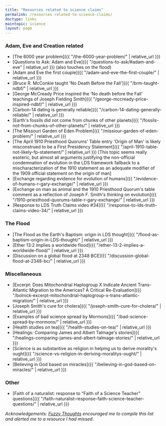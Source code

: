 ```yaml
---
title: "Resources related to science claims"
permalink: /resources-related-to-science-claims/
doctype: links
maintopic: science
layout: page
---
```


### Adam, Eve and Creation related

* [The 6000 year problem]({{ "/the-6000-year-problem/" | relative_url }})
* [Questions to Ask: Adam and Eve]({{ "/questions-to-ask/#adam-and-eve" | relative_url }}) (also touches on the flood)
* [Adam and Eve the first couple]({{ "/adam-and-eve-the-first-couple/" |
  relative_url }})
* [Bruce R. McConkie taught 'No Death Before the Fall']({{ "/brm-taught-ndbf/"
  | relative_url }})
* [George McCready Price inspired the 'No death before the Fall' teachings of Joseph Fielding Smith]({{ "/george-mccready-price-inspired-ndbf/" | relative_url }})
* [Carbon-14 dating is generally reliable]({{ "/carbon-14-dating-generally-reliable/" | relative_url }})
* [Earth's fossils did not come from chunks of other planets]({{ "/fossils-not-from-chunks-of-other-planets/" | relative_url }})
* [The Missouri Garden of Eden Problem]({{ "/missiour-garden-of-eden-problem/"
  | relative_url }})
* [The April 1910 Priesthood Quorums' Table entry 'Origin of Man' is likely misconstrued to be a First Presidency Statement]({{ "/april-1910-table-not-likely-fp-statement/" | relative_url }}) [This topic seems really esoteric, but almost all arguments justifying the non-official condemnation of evolution in the LDS framework fallback to a mischaracterization of the 1910 statement as an adequate modifier of the 1909 official statement on the origin of man]
* [Exchange regarding evidence for evolution of humans]({{ "/evidence-of-humans-r-gary-exchange/" | relative_url }})
* [Exchange on man as animal and the 1910 Priesthood Quorum's table comment as a reflection of Joseph F. Smith's thinking on evolution]({{ "/1910-priesthood-quorums-table-r-gary-exchange/" | relative_url }})
* [Response to LDS Truth Claims video #34]({{ "/response-to-lds-truth-claims-video-34/" | relative_url }})

### The Flood

* [The Flood as the Earth's Baptism: origin in LDS thought]({{ "/flood-as-baptism-origin-in-LDS-thought/" | relative_url }})
* [Ether 13:2 implies a worldwide flood]({{ "/ether-13-2-implies-a-worldwide-flood/" | relative_url }})
* [Discussion on a global flood at 2348 BCE]({{ "/discussion-global-flood-at-2348-bc/" | relative_url }})

### Miscellaneous

* [Excerpt: Does Mitochondrial Haplogroup X Indicate Ancient Trans-Atlantic Migration to the Americas? A Critical Re-Evaluation]({{ "/bolnick-excerpt-mitochondrial-haplogroup-x-trans-atlantic-migration/" | relative_url }})
* [Joseph Smith's cure for cholera]({{ "/joseph-smith-cure-for-cholera/" |
  relative_url }})
* [Examples of bad science spread by Mormons]({{ "/bad-science-spread-by-mormons/" | relative_url }})
* [Health studies on tea]({{ "/health-studies-on-tea/" | relative_url }})
* [Healings: Comparing James and Albert Talmage's stories]({{ "/healings-comparing-james-and-albert-talmage-stories/" | relative_url }})
* [Science is as substantive as religion in helping us to derive morality's ought]({{ "/science-vs-religion-in-deriving-moralitys-ought/" | relative_url }})
* [Believing in God based on miracles]({{ "/believing-in-god-based-on-miracles/" | relative_url }})

### Other

* [Faith of a naturalist: response to “Faith of a Science Teacher” questions]({{ "/faith-naturalist-response-faith-science-teacher-questions/" | relative_url }})

*Acknowledgements: [Fuzzy Thoughts](https://www.reddit.com/user/fuzzy_thoughts) encouraged me to compile this list and alerted me to a resource I had missed.*
